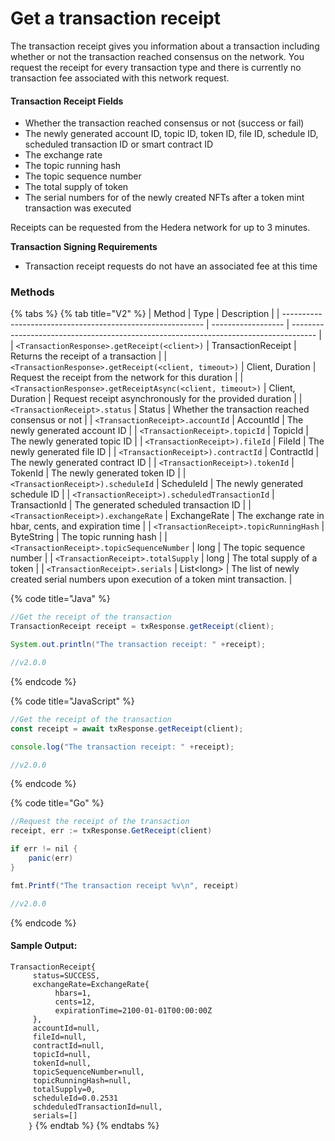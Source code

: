 # Get a transaction receipt

The transaction receipt gives you information about a transaction including whether or not the transaction reached consensus on the network. You request the receipt for every transaction type and there is currently no transaction fee associated with this network request.&#x20;

#### Transaction Receipt Fields

* Whether the transaction reached consensus or not (success or fail)
* The newly generated account ID, topic ID, token ID, file ID, schedule ID, scheduled transaction ID or smart contract ID
* The exchange rate
* The topic running hash
* The topic sequence number
* The total supply of token
* The serial numbers for of the newly created NFTs after a token mint transaction was executed

Receipts can be requested from the Hedera network for up to 3 minutes.&#x20;

**Transaction Signing Requirements**

* Transaction receipt requests do not have an associated fee at this time

### Methods

{% tabs %}
{% tab title="V2" %}
| Method                                                     | Type               | Description                                                                          |
| ---------------------------------------------------------- | ------------------ | ------------------------------------------------------------------------------------ |
| `<TransactionResponse>.getReceipt(<client>)`               | TransactionReceipt | Returns the receipt of a transaction                                                 |
| `<TransactionResponse>.getReceipt(<client, timeout>)`      | Client, Duration   | Request the receipt from the network for this duration                               |
| `<TransactionResponse>.getReceiptAsync(<client, timeout>)` | Client, Duration   | Request receipt asynchronously for the provided duration                             |
| `<TransactionReceipt>.status`                              | Status             | Whether the transaction reached consensus or not                                     |
| `<TransactionReceipt>.accountId`                           | AccountId          | The newly generated account ID                                                       |
| `<TransactionReceipt>.topicId`                             | TopicId            | The newly generated topic ID                                                         |
| `<TransactionReceipt>).fileId`                             | FileId             | The newly generated file ID                                                          |
| `<TransactionReceipt>).contractId`                         | ContractId         | The newly generated contract ID                                                      |
| `<TransactionReceipt>).tokenId`                            | TokenId            | The newly generated token ID                                                         |
| `<TransactionReceipt>).scheduleId`                         | ScheduleId         | The newly generated schedule ID                                                      |
| `<TransactionReceipt>).scheduledTransactionId`             | TransactionId      | The generated scheduled transaction ID                                               |
| `<TransactionReceipt>).exchangeRate`                       | ExchangeRate       | The exchange rate in hbar, cents, and expiration time                                |
| `<TransactionReceipt>.topicRunningHash`                    | ByteString         | The topic running hash                                                               |
| `<TransactionReceipt>.topicSequenceNumber`                 | long               | The topic sequence number                                                            |
| `<TransactionReceipt>.totalSupply`                         | long               | The total supply of a token                                                          |
| `<TransactionReceipt>.serials`                             | List\<long>        | The list of newly created serial numbers upon execution of a token mint transaction. |

{% code title="Java" %}
```java
//Get the receipt of the transaction
TransactionReceipt receipt = txResponse.getReceipt(client);

System.out.println("The transaction receipt: " +receipt);

//v2.0.0
```
{% endcode %}

{% code title="JavaScript" %}
```javascript
//Get the receipt of the transaction
const receipt = await txResponse.getReceipt(client);

console.log("The transaction receipt: " +receipt);

//v2.0.0
```
{% endcode %}

{% code title="Go" %}
```java
//Request the receipt of the transaction
receipt, err := txResponse.GetReceipt(client)

if err != nil {
    panic(err)
}

fmt.Printf("The transaction receipt %v\n", receipt)

//v2.0.0
```
{% endcode %}

#### Sample Output:

`TransactionReceipt{`\
`     status=SUCCESS,`\
`     exchangeRate=ExchangeRate{`\
`          hbars=1,`\
`           cents=12,  `\
`          expirationTime=2100-01-01T00:00:00Z`\
`      },  `\
`     accountId=null,`\
`      fileId=null,  `\
`      contractId=null,  `\
`      topicId=null,  `\
`      tokenId=null,  `\
`      topicSequenceNumber=null,  `\
`      topicRunningHash=null,  `\
`      totalSupply=0,  `\
`     scheduleId=0.0.2531`\
`     schdeduledTransactionId=null,`\
`     serials=[]`\
`    }`
{% endtab %}
{% endtabs %}
